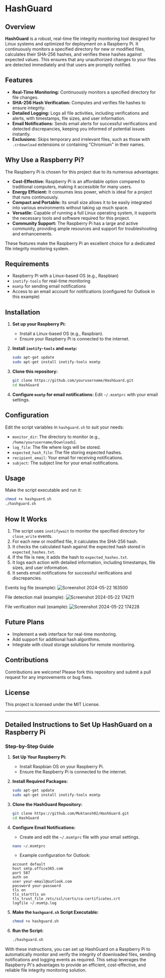 # HashGuard

## Overview

**HashGuard** is a robust, real-time file integrity monitoring tool designed for Linux systems and optimized for deployment on a Raspberry Pi. It continuously monitors a specified directory for new or modified files, calculates their SHA-256 hashes, and verifies these hashes against expected values. This ensures that any unauthorized changes to your files are detected immediately and that users are promptly notified.

## Features

- **Real-Time Monitoring:** Continuously monitors a specified directory for file changes.
- **SHA-256 Hash Verification:** Computes and verifies file hashes to ensure integrity.
- **Detailed Logging:** Logs all file activities, including verifications and alerts, with timestamps, file sizes, and user information.
- **Email Notifications:** Sends email alerts for successful verifications and detected discrepancies, keeping you informed of potential issues instantly.
- **Exclusions:** Skips temporary and irrelevant files, such as those with `.crdownload` extensions or containing "Chromium" in their names.

## Why Use a Raspberry Pi?

The Raspberry Pi is chosen for this project due to its numerous advantages:

- **Cost-Effective:** Raspberry Pi is an affordable option compared to traditional computers, making it accessible for many users.
- **Energy Efficient:** It consumes less power, which is ideal for a project that runs continuously.
- **Compact and Portable:** Its small size allows it to be easily integrated into various environments without taking up much space.
- **Versatile:** Capable of running a full Linux operating system, it supports the necessary tools and software required for this project.
- **Community Support:** The Raspberry Pi has a large and active community, providing ample resources and support for troubleshooting and enhancements.

These features make the Raspberry Pi an excellent choice for a dedicated file integrity monitoring system.

## Requirements

- Raspberry Pi with a Linux-based OS (e.g., Raspbian)
- `inotify-tools` for real-time monitoring
- `msmtp` for sending email notifications
- Access to an email account for notifications (configured for Outlook in this example)

## Installation

1. **Set up your Raspberry Pi:**
   - Install a Linux-based OS (e.g., Raspbian).
   - Ensure your Raspberry Pi is connected to the internet.

2. **Install `inotify-tools` and `msmtp`:**
   ```bash
   sudo apt-get update
   sudo apt-get install inotify-tools msmtp
   ```

3. **Clone this repository:**
   ```bash
   git clone https://github.com/yourusername/HashGuard.git
   cd HashGuard
   ```

4. **Configure `msmtp` for email notifications:** Edit `~/.msmtprc` with your email settings.

## Configuration

Edit the script variables in `hashguard.sh` to suit your needs:
- `monitor_dir`: The directory to monitor (e.g., `/home/yourusername/Downloads`).
- `log_file`: The file where logs will be stored.
- `expected_hash_file`: The file storing expected hashes.
- `recipient_email`: Your email for receiving notifications.
- `subject`: The subject line for your email notifications.

## Usage

Make the script executable and run it:
```bash
chmod +x hashguard.sh
./hashguard.sh
```

## How It Works

1. The script uses `inotifywait` to monitor the specified directory for `close_write` events.
2. For each new or modified file, it calculates the SHA-256 hash.
3. It checks the calculated hash against the expected hash stored in `expected_hashes.txt`.
4. If the file is new, it adds the hash to `expected_hashes.txt`.
5. It logs each action with detailed information, including timestamps, file sizes, and user information.
6. It sends email notifications for successful verifications and discrepancies.


Events log file (example):
![Screenshot 2024-05-22 163500](https://github.com/Muktansh02/HashGuard/assets/124135961/ddc675e1-f1d6-4ed8-8d95-6ad655afd893)

File detection mail (example):
![Screenshot 2024-05-22 174211](https://github.com/Muktansh02/HashGuard/assets/124135961/c36ab77a-7d05-44db-999e-4c211b365914)

File verification mail (example):
![Screenshot 2024-05-22 174228](https://github.com/Muktansh02/HashGuard/assets/124135961/a3686fc7-28a0-4f54-8d99-35a88d5dce46)


## Future Plans

- Implement a web interface for real-time monitoring.
- Add support for additional hash algorithms.
- Integrate with cloud storage solutions for remote monitoring.

## Contributions

Contributions are welcome! Please fork this repository and submit a pull request for any improvements or bug fixes.

## License

This project is licensed under the MIT License.

---

## Detailed Instructions to Set Up HashGuard on a Raspberry Pi

### Step-by-Step Guide

1. **Set Up Your Raspberry Pi:**
   - Install Raspbian OS on your Raspberry Pi.
   - Ensure the Raspberry Pi is connected to the internet.

2. **Install Required Packages:**
   ```bash
   sudo apt-get update
   sudo apt-get install inotify-tools msmtp
   ```

3. **Clone the HashGuard Repository:**
   ```bash
   git clone https://github.com/Muktansh02/HashGuard.git
   cd HashGuard
   ```

4. **Configure Email Notifications:**
   - Create and edit the `~/.msmtprc` file with your email settings.
   ```bash
   nano ~/.msmtprc
   ```
   - Example configuration for Outlook:
   ```
   account default
   host smtp.office365.com
   port 587
   auth on
   user your-email@outlook.com
   password your-password
   tls on
   tls_starttls on
   tls_trust_file /etc/ssl/certs/ca-certificates.crt
   logfile ~/.msmtp.log
   ```

5. **Make the `hashguard.sh` Script Executable:**
   ```bash
   chmod +x hashguard.sh
   ```

6. **Run the Script:**
   ```bash
   ./hashguard.sh
   ```


With these instructions, you can set up HashGuard on a Raspberry Pi to automatically monitor and verify the integrity of downloaded files, sending notifications and logging events as required. This setup leverages the Raspberry Pi's advantages to provide an efficient, cost-effective, and reliable file integrity monitoring solution.
